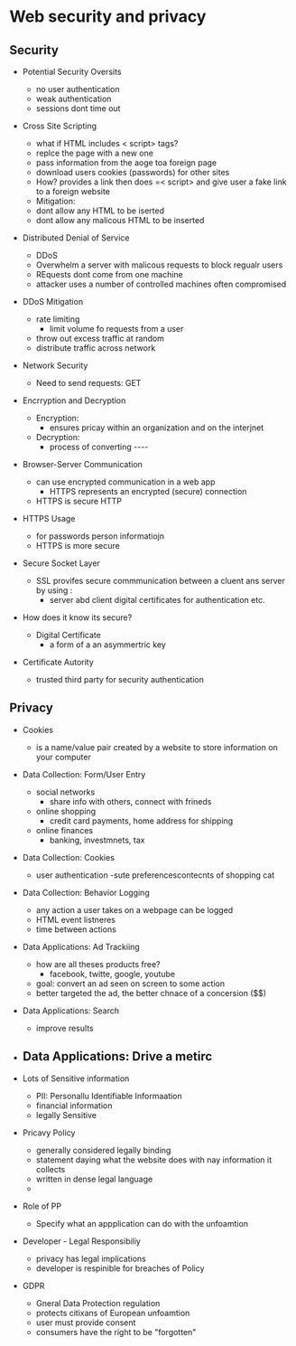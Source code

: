 # Web security and privacy

## Security

- Potential Security Oversits
    - no user authentication
    - weak authentication
    - sessions dont time out

- Cross Site Scripting
    - what if HTML includes < script> tags?
    - replce the page with a new one
    - pass information from the aoge toa foreign page
    - download users cookies (passwords) for other sites
    - How? provides a link then does =< script> and give user a fake link to a foreign website
    - Mitigation: 
    - dont allow any HTML to be iserted
    - dont allow any malicous HTML to be inserted

- Distributed Denial of Service
    - DDoS
    - Overwhelm a server with malicous requests to block regualr users
    - REquests dont come from one machine
    - attacker uses a number of controlled machines often compromised

- DDoS Mitigation
    - rate limiting
        - limit volume fo requests from a user
    - throw out excess traffic at random
    - distribute traffic across network

- Network Security
    - Need to send requests: GET


- Encrryption and Decryption
    - Encryption: 
        - ensures pricay within an organization and on the interjnet
    - Decryption: 
        - process of converting ----

- Browser-Server Communication
    - can use encrypted communication in a web app
        - HTTPS represents an encrypted (secure) connection
    - HTTPS is secure HTTP

- HTTPS Usage
    - for passwords person informatiojn
    - HTTPS is more secure

- Secure Socket Layer
    - SSL provifes secure commmunication between a cluent ans server by using :
        - server abd client digital certificates for authentication etc.

- How does it know its secure?
    - Digital Certificate
        - a form of a an asymmertric key

- Certificate Autority
    - trusted third party for security authentication 


## Privacy

- Cookies
    - is a name/value pair created by a website to store information on your computer

-  Data Collection: Form/User Entry
    - social networks
        - share info with others, connect with frineds
    - online shopping
        - credit card payments, home address for shipping
    - online finances
        - banking, investmnets, tax

- Data Collection: Cookies
    - user authentication
    -sute preferencescontecnts of shopping cat

- Data Collection: Behavior Logging
    - any action a user takes on a webpage can be logged
    - HTML event listneres
    - time between actions

- Data Applications: Ad Trackiing
    - how are all theses products free?
        - facebook, twitte, google, youtube
    - goal: convert an ad seen on screen to some action
    - better targeted the ad, the better chnace of a concersion ($$)

- Data Applications: Search
    - improve results

- Data Applications: Drive a metirc
    - 
- Lots of Sensitive information
    - PII: Personallu Identifiable Informaation
    - financial information
    - legally Sensitive

- Pricavy Policy
    - generally considered legally binding
    - statement daying what the website does with nay information it collects
    - written in dense legal language
    - 

- Role of PP
    - Specify what an appplication can do with the unfoamtion

- Developer - Legal Responsibiliy
    - privacy has legal implications
    - developer is respinible for breaches of Policy

- GDPR
    - Gneral Data Protection regulation
    - protects citixans of European unfoamtion
    - user must provide consent
    - consumers have the right to be "forgotten"

